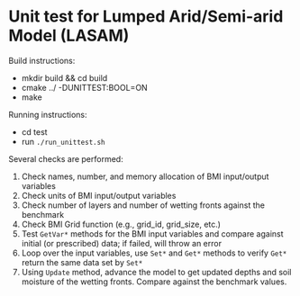 # Unit test for Lumped Arid/Semi-arid Model (LASAM)
Build instructions:
- mkdir build && cd build
- cmake ../ -DUNITTEST:BOOL=ON
- make

Running instructions:
- cd test
- run `./run_unittest.sh`

Several checks are performed:
1. Check names, number, and memory allocation of BMI input/output variables
2. Check units of BMI input/output variables 
3. Check number of layers and number of wetting fronts against the benchmark
4. Check BMI Grid function (e.g., grid_id, grid_size, etc.)
5. Test `GetVar*` methods for the BMI input variables and compare against initial (or prescribed) data; if failed, will throw an error
6. Loop over the input variables, use `Set*` and `Get*` methods to verify `Get*` return the same data set by `Set*`
7. Using `Update` method, advance the model to get updated depths and soil moisture of the wetting fronts. Compare against the benchmark values.
